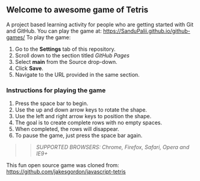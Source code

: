 ## Welcome to awesome game of Tetris

A project based learning activity for people who are getting started with Git and GitHub.
You can play the game at: https://SanduPalii.github.io/github-games/
To play the game:
1. Go to the **Settings** tab of this repository.
1. Scroll down to the section titled _GitHub Pages_
1. Select **main** from the Source drop-down.
1. Click **Save**.
1. Navigate to the URL provided in the same section.


### Instructions for playing the game

1. Press the space bar to begin.
2. Use the up and down arrow keys to rotate the shape.
3. Use the left and right arrow keys to position the shape.
4. The goal is to create complete rows with no empty spaces.
5. When completed, the rows will disappear.
6. To pause the game, just press the space bar again.


>> _*SUPPORTED BROWSERS*: Chrome, Firefox, Safari, Opera and IE9+_

This fun open source game was cloned from: https://github.com/jakesgordon/javascript-tetris
